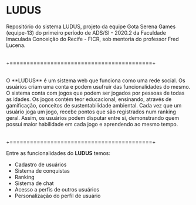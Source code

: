 # LUDUS
<p>Repositório do sistema LUDUS, projeto da equipe Gota Serena Games (equipe-13) do primeiro período de ADS/SI - 2020.2 da Faculdade Imaculada Conceição do Recife - FICR, sob mentoria do professor Fred Lucena.</p>
<br>
+==========================================+
<br><br>
<p>O **LUDUS** é um sistema web que funciona como uma rede social. Os usuários criam uma conta e podem usufruir das funcionalidades do mesmo. O sistema conta com jogos que podem ser jogados por pessoas de todas as idades. Os jogos contém teor educacional, ensinando, através de gamificação, conceitos de sustentabilidade ambiental. Cada vez que um usuário joga um jogo, recebe pontos que são registrados num ranking geral. Assim, os usuários podem disputar entre si, demonstrando quem possui maior habilidade em cada jogo e aprendendo ao mesmo tempo.<p>
<br>
+==========================================+
<br>
<p>Entre as funcionalidades do <b>LUDUS</b> temos:
  <ul>
    <li>Cadastro de usuários</li>
    <li>Sistema de conquistas</li>
    <li>Ranking</li>
    <li>Sistema de chat</li>
    <li>Acesso a perfis de outros usuários</li>
    <li>Personalização do perfil de usuário</li>
  </ul>
